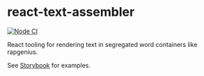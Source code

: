 # react-text-assembler
[![Node CI](https://github.com/UltimateForm/react-text-assembler/actions/workflows/node.yml/badge.svg)](https://github.com/UltimateForm/react-text-assembler/actions/workflows/node.yml)

React tooling for rendering text in segregated word containers like rapgenius.

See [Storybook](https://ultimateform.github.io/react-text-assembler/) for examples.